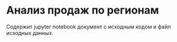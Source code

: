 # Анализ продаж по регионам

Содержит jupyter notebook документ с исходным кодом и файл исходных данных.
